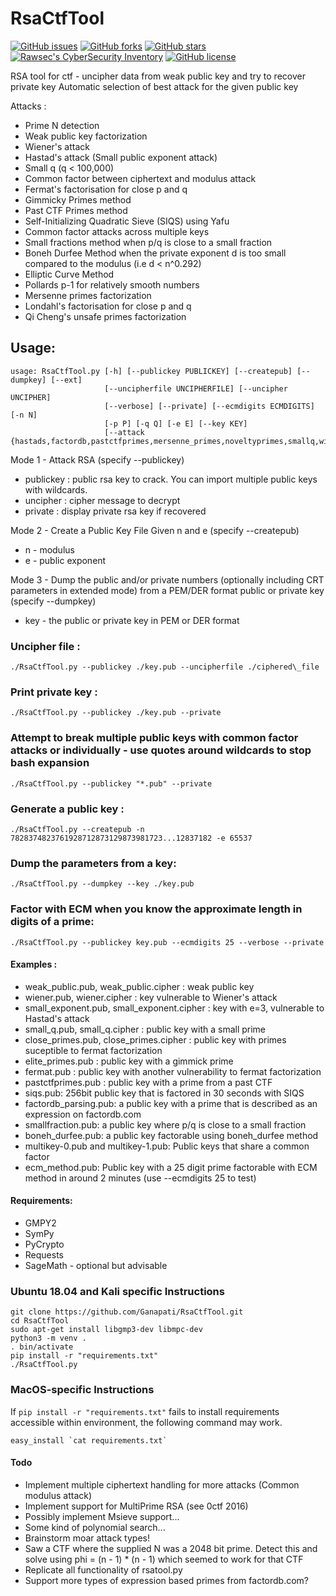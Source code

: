 # RsaCtfTool

[![GitHub issues](https://img.shields.io/github/issues/Ganapati/RsaCtfTool.svg)](https://github.com/Ganapati/RsaCtfTool/issues)
[![GitHub forks](https://img.shields.io/github/forks/Ganapati/RsaCtfTool.svg)](https://github.com/Ganapati/RsaCtfTool/network)
[![GitHub stars](https://img.shields.io/github/stars/Ganapati/RsaCtfTool.svg)](https://github.com/Ganapati/RsaCtfTool/stargazers)
[![Rawsec's CyberSecurity Inventory](https://inventory.rawsec.ml/img/badges/Rawsec-inventoried-FF5050_flat.svg)](https://inventory.rawsec.ml/tools.html#RsaCtfTool)
[![GitHub license](https://img.shields.io/github/license/Ganapati/RsaCtfTool.svg)](https://github.com/Ganapati/RsaCtfTool)

RSA tool for ctf - uncipher data from weak public key and try to recover private key
Automatic selection of best attack for the given public key

Attacks :
 - Prime N detection
 - Weak public key factorization
 - Wiener's attack
 - Hastad's attack (Small public exponent attack)
 - Small q (q < 100,000)
 - Common factor between ciphertext and modulus attack
 - Fermat's factorisation for close p and q
 - Gimmicky Primes method
 - Past CTF Primes method
 - Self-Initializing Quadratic Sieve (SIQS) using Yafu
 - Common factor attacks across multiple keys
 - Small fractions method when p/q is close to a small fraction
 - Boneh Durfee Method when the private exponent d is too small compared to the modulus (i.e d < n^0.292)
 - Elliptic Curve Method
 - Pollards p-1 for relatively smooth numbers
 - Mersenne primes factorization
 - Londahl's factorisation for close p and q
 - Qi Cheng's unsafe primes factorization

## Usage:

```
usage: RsaCtfTool.py [-h] [--publickey PUBLICKEY] [--createpub] [--dumpkey] [--ext]
                     [--uncipherfile UNCIPHERFILE] [--uncipher UNCIPHER]
                     [--verbose] [--private] [--ecmdigits ECMDIGITS] [-n N]
                     [-p P] [-q Q] [-e E] [--key KEY]
                     [--attack {hastads,factordb,pastctfprimes,mersenne_primes,noveltyprimes,smallq,wiener,comfact_cn,primefac,fermat,siqs,Pollard_p_1,londahl,prime_n,all}]
```

Mode 1 - Attack RSA (specify --publickey)
 - publickey : public rsa key to crack. You can import multiple public keys with wildcards.
 - uncipher : cipher message to decrypt
 - private : display private rsa key if recovered

Mode 2 - Create a Public Key File Given n and e (specify --createpub)
 - n - modulus
 - e - public exponent

Mode 3 - Dump the public and/or private numbers (optionally including CRT parameters in extended mode) from a PEM/DER format public or private key (specify --dumpkey)
 - key - the public or private key in PEM or DER format

### Uncipher file :
`./RsaCtfTool.py --publickey ./key.pub --uncipherfile ./ciphered\_file`

### Print private key :
`./RsaCtfTool.py --publickey ./key.pub --private`

### Attempt to break multiple public keys with common factor attacks or individually - use quotes around wildcards to stop bash expansion
`./RsaCtfTool.py --publickey "*.pub" --private`

### Generate a public key :
`./RsaCtfTool.py --createpub -n 7828374823761928712873129873981723...12837182 -e 65537`

### Dump the parameters from a key:
`./RsaCtfTool.py --dumpkey --key ./key.pub`

### Factor with ECM when you know the approximate length in digits of a prime:
`./RsaCtfTool.py --publickey key.pub --ecmdigits 25 --verbose --private`

#### Examples :
 - weak\_public.pub, weak\_public.cipher : weak public key
 - wiener.pub, wiener.cipher : key vulnerable to Wiener's attack
 - small\_exponent.pub, small\_exponent.cipher : key with e=3, vulnerable to Hastad's attack
 - small\_q.pub, small\_q.cipher : public key with a small prime
 - close\_primes.pub, close\_primes.cipher : public key with primes suceptible to fermat factorization
 - elite\_primes.pub : public key with a gimmick prime
 - fermat.pub : public key with another vulnerability to fermat factorization
 - pastctfprimes.pub : public key with a prime from a past CTF
 - siqs.pub: 256bit public key that is factored in 30 seconds with SIQS
 - factordb_parsing.pub: a public key with a prime that is described as an expression on factordb.com
 - smallfraction.pub: a public key where p/q is close to a small fraction
 - boneh\_durfee.pub: a public key factorable using boneh\_durfee method
 - multikey-0.pub and multikey-1.pub: Public keys that share a common factor
 - ecm_method.pub: Public key with a 25 digit prime factorable with ECM method in around 2 minutes (use --ecmdigits 25 to test)

#### Requirements:
 - GMPY2
 - SymPy
 - PyCrypto
 - Requests
 - SageMath - optional but advisable
### Ubuntu 18.04 and Kali specific Instructions ###
```
git clone https://github.com/Ganapati/RsaCtfTool.git
cd RsaCtfTool
sudo apt-get install libgmp3-dev libmpc-dev
python3 -m venv .
. bin/activate
pip install -r "requirements.txt"
./RsaCtfTool.py
```

### MacOS-specific Instructions
If `pip install -r "requirements.txt"` fails to install requirements accessible within environment, the following command may work.

`` easy_install `cat requirements.txt` ``

#### Todo
 - Implement multiple ciphertext handling for more attacks (Common modulus attack)
 - Implement support for MultiPrime RSA (see 0ctf 2016)
 - Possibly implement Msieve support...
 - Some kind of polynomial search...
 - Brainstorm moar attack types!
 - Saw a CTF where the supplied N was a 2048 bit prime. Detect this and solve using phi = (n - 1) * (n - 1) which seemed to work for that CTF
 - Replicate all functionality of rsatool.py
 - Support more types of expression based primes from factordb.com?
